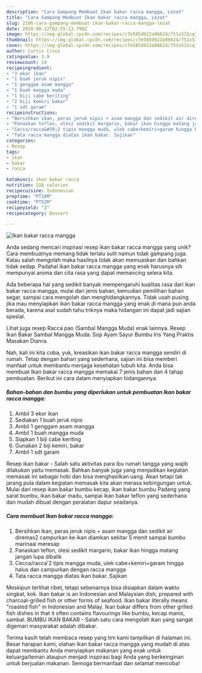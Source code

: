 ```yaml
---
description: "Cara Gampang Membuat Ikan bakar racca mangga, Lezat"
title: "Cara Gampang Membuat Ikan bakar racca mangga, Lezat"
slug: 2106-cara-gampang-membuat-ikan-bakar-racca-mangga-lezat
date: 2020-08-12T02:55:13.798Z
image: https://img-global.cpcdn.com/recipes/c7e585d922a86624/751x532cq70/ikan-bakar-racca-mangga-foto-resep-utama.jpg
thumbnail: https://img-global.cpcdn.com/recipes/c7e585d922a86624/751x532cq70/ikan-bakar-racca-mangga-foto-resep-utama.jpg
cover: https://img-global.cpcdn.com/recipes/c7e585d922a86624/751x532cq70/ikan-bakar-racca-mangga-foto-resep-utama.jpg
author: Curtis Cross
ratingvalue: 3.9
reviewcount: 14
recipeingredient:
- "3 ekor ikan"
- "1 buah jeruk nipis"
- "1 genggam asam mangga"
- "1 buah mangga muda"
- "1 biji cabe keriting"
- "2 biji kemiri bakar"
- "1 sdt garam"
recipeinstructions:
- "Bersihkan ikan, peras jeruk nipis + asam mangga dan sedikit air diremas2 campurkan ke ikan diamkan sekitar 5 menit sampai bumbu marinaai meresap"
- "Panaskan teflon, olesi sedikit margarin, bakar ikan hingga matang jangan lupa dibalik"
- "Cecca/racca&#39;2 tipis mangga muda, ulek cabe+kemiri+garam hingga halus dan campurkan dengan racca mangga"
- "Tata racca mangga diatas ikan bakar. Sajikan"
categories:
- Resep
tags:
- ikan
- bakar
- racca

katakunci: ikan bakar racca 
nutrition: 216 calories
recipecuisine: Indonesian
preptime: "PT18M"
cooktime: "PT52M"
recipeyield: "3"
recipecategory: Dessert

---
```



![Ikan bakar racca mangga](https://img-global.cpcdn.com/recipes/c7e585d922a86624/751x532cq70/ikan-bakar-racca-mangga-foto-resep-utama.jpg)

Anda sedang mencari inspirasi resep ikan bakar racca mangga yang unik? Cara membuatnya memang tidak terlalu sulit namun tidak gampang juga. Kalau salah mengolah maka hasilnya tidak akan memuaskan dan bahkan tidak sedap. Padahal ikan bakar racca mangga yang enak harusnya sih mempunyai aroma dan cita rasa yang dapat memancing selera kita.

Ada beberapa hal yang sedikit banyak mempengaruhi kualitas rasa dari ikan bakar racca mangga, mulai dari jenis bahan, kemudian pemilihan bahan segar, sampai cara mengolah dan menghidangkannya. Tidak usah pusing jika mau menyiapkan ikan bakar racca mangga yang enak di mana pun anda berada, karena asal sudah tahu triknya maka hidangan ini dapat jadi sajian spesial.

Lihat juga resep Racca pao (Sambal Mangga Muda) enak lainnya. Resep Ikan Bakar Sambal Mangga Muda. Sop Ayam Sayur Bumbu Iris Yang Praktis Masakan Dianra.


Nah, kali ini kita coba, yuk, kreasikan ikan bakar racca mangga sendiri di rumah. Tetap dengan bahan yang sederhana, sajian ini bisa memberi manfaat untuk membantu menjaga kesehatan tubuh kita. Anda bisa membuat Ikan bakar racca mangga memakai 7 jenis bahan dan 4 tahap pembuatan. Berikut ini cara dalam menyiapkan hidangannya.

<!--inarticleads1-->

##### Bahan-bahan dan bumbu yang diperlukan untuk pembuatan Ikan bakar racca mangga:

1. Ambil 3 ekor ikan
1. Sediakan 1 buah jeruk nipis
1. Ambil 1 genggam asam mangga
1. Ambil 1 buah mangga muda
1. Siapkan 1 biji cabe keriting
1. Gunakan 2 biji kemiri, bakar
1. Ambil 1 sdt garam


Resep ikan bakar - Salah satu aktivitas para ibu rumah tangga yang wajib dilakukan yaitu memasak. Bahkan banyak juga yang menjadikan kegiatan memasak ini sebagai hobi dan bisa menghasilkan uang. Akan tetapi tak jarang pula dalam kegiatan memasak kita akan merasa kebingungan untuk. Mulai dari resep ikan bakar bumbu kecap, ikan bakar bumbu Padang yang sarat bumbu, ikan bakar madu, sampai ikan bakar teflon yang sederhana dan mudah dibuat dengan peralatan dapur seadanya. 

<!--inarticleads2-->

##### Cara membuat Ikan bakar racca mangga:

1. Bersihkan ikan, peras jeruk nipis + asam mangga dan sedikit air diremas2 campurkan ke ikan diamkan sekitar 5 menit sampai bumbu marinaai meresap
1. Panaskan teflon, olesi sedikit margarin, bakar ikan hingga matang jangan lupa dibalik
1. Cecca/racca&#39;2 tipis mangga muda, ulek cabe+kemiri+garam hingga halus dan campurkan dengan racca mangga
1. Tata racca mangga diatas ikan bakar. Sajikan


Meskipun terlihat ribet, tetapi sebenarnya bisa disiapkan dalam waktu singkat, kok. Ikan bakar is an Indonesian and Malaysian dish, prepared with charcoal-grilled fish or other forms of seafood. Ikan bakar literally means &#34;roasted fish&#34; in Indonesian and Malay. Ikan bakar differs from other grilled fish dishes in that it often contains flavourings like bumbu, kecap manis, sambal. BUMBU IKAN BAKAR - Salah satu cara mengolah ikan yang sangat digemari masyarakat adalah dibakar. 

Terima kasih telah membaca resep yang tim kami tampilkan di halaman ini. Besar harapan kami, olahan Ikan bakar racca mangga yang mudah di atas dapat membantu Anda menyiapkan makanan yang enak untuk keluarga/teman ataupun menjadi inspirasi bagi Anda yang berkeinginan untuk berjualan makanan. Semoga bermanfaat dan selamat mencoba!
